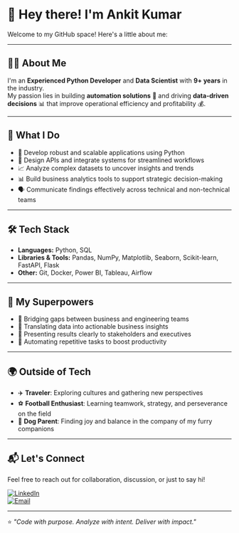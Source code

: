 # 👋 Hey there! I'm Ankit Kumar

Welcome to my GitHub space! Here's a little about me:

---

## 👨‍💻 About Me

I'm an **Experienced Python Developer** and **Data Scientist** with **9+ years** in the industry.  
My passion lies in building **automation solutions** 🤖 and driving **data-driven decisions** 📊 that improve operational efficiency and profitability 💰.

---

## 🧠 What I Do

- 🐍 Develop robust and scalable applications using Python
- 🔌 Design APIs and integrate systems for streamlined workflows
- 📈 Analyze complex datasets to uncover insights and trends
- 📊 Build business analytics tools to support strategic decision-making
- 🗣️ Communicate findings effectively across technical and non-technical teams

---

## 🛠️ Tech Stack

- **Languages:** Python, SQL  
- **Libraries & Tools:** Pandas, NumPy, Matplotlib, Seaborn, Scikit-learn, FastAPI, Flask  
- **Other:** Git, Docker, Power BI, Tableau, Airflow  

---

## 🧩 My Superpowers

- 🤝 Bridging gaps between business and engineering teams  
- 🧠 Translating data into actionable business insights  
- 📣 Presenting results clearly to stakeholders and executives  
- 🔄 Automating repetitive tasks to boost productivity

---

## 🌍 Outside of Tech

- ✈️ **Traveler**: Exploring cultures and gathering new perspectives  
- ⚽ **Football Enthusiast**: Learning teamwork, strategy, and perseverance on the field  
- 🐾 **Dog Parent**: Finding joy and balance in the company of my furry companions

---

## 📬 Let's Connect

Feel free to reach out for collaboration, discussion, or just to say hi!

[![LinkedIn](https://img.shields.io/badge/LinkedIn-blue?logo=linkedin)](https://www.linkedin.com/in/ankit-kumar-40b569122/)  
[![Email](https://img.shields.io/badge/Email-DarkRed?logo=gmail&logoColor=white)](mailto:ankiter.rathi18@gmail.com)


---

⭐ _"Code with purpose. Analyze with intent. Deliver with impact."_  
